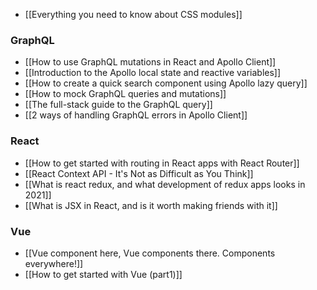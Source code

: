 - [[Everything you need to know about CSS modules]]

### GraphQL

- [[How to use GraphQL mutations in React and Apollo Client]]
- [[Introduction to the Apollo local state and reactive variables]]
- [[How to create a quick search component using Apollo lazy query]]
- [[How to mock GraphQL queries and mutations]]
- [[The full-stack guide to the GraphQL query]]
- [[2 ways of handling GraphQL errors in Apollo Client]]

### React

- [[How to get started with routing in React apps with React Router]]
- [[React Context API - It's Not as Difficult as You Think]]
- [[What is react redux, and what development of redux apps looks in 2021]]
- [[What is JSX in React, and is it worth making friends with it]]

### Vue

- [[Vue component here, Vue components there. Components everywhere!]]
- [[How to get started with Vue (part1)]]
